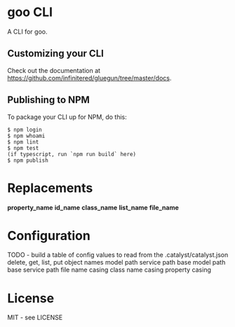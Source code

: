 # goo CLI

A CLI for goo.

## Customizing your CLI

Check out the documentation at https://github.com/infinitered/gluegun/tree/master/docs.

## Publishing to NPM

To package your CLI up for NPM, do this:

```shell
$ npm login
$ npm whoami
$ npm lint
$ npm test
(if typescript, run `npm run build` here)
$ npm publish
```
# Replacements

__property_name__
__id_name__
__class_name__
__list_name__
__file_name__

# Configuration
TODO - build a table of config values to read from the .catalyst/catalyst.json
delete, get, list, put object names
model path
service path
base model path
base service path
file name casing
class name casing
property casing

# License

MIT - see LICENSE

